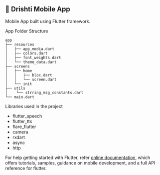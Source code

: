 ## 📱 Drishti Mobile App

Mobile App built using Flutter framework. 

App Folder Structure
```
app
├── resources
│   ├── app_media.dart 
│   ├── colors.dart
│   ├── font_weights.dart
│   └── theme_data.dart
├── screens
│   ├── home
│   │   ├── bloc.dart
│   │   └── screen.dart
│   └── init
├── utils
│    └── strring_msg_constants.dart
└── main.dart
```



Libraries used in the project
- flutter_speech
- flutter_tts
- flare_flutter
- camera
- rxdart
- async
- http


For help getting started with Flutter, refer
[online documentation](https://flutter.dev/docs), which offers tutorials,
samples, guidance on mobile development, and a full API reference for flutter.
